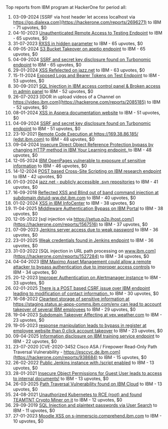 Top reports from IBM program at HackerOne for period all:

1. 03-09-2024 [SSRF via host header let access localhost via https://go.dialexa.com](https://hackerone.com/reports/2696271) to IBM - 71 upvotes, $0
2. 04-10-2023 [Unauthenticated Remote Access to Testing Endpoint](https://hackerone.com/reports/2192984) to IBM - 65 upvotes, $0
3. 31-07-2023 [RXSS in hidden parameter](https://hackerone.com/reports/2090964) to IBM - 65 upvotes, $0
4. 09-05-2024 [S3 Bucket Takeover on apptio endpoint](https://hackerone.com/reports/2498255) to IBM - 65 upvotes, $0
5. 04-09-2024 [SSRF and secret key disclosure found on Turbonomic endpoint](https://hackerone.com/reports/2697592) to IBM - 65 upvotes, $0
6. 29-01-2024 [XSS Refelected on jazz.net](https://hackerone.com/reports/2338285) to IBM - 63 upvotes, $0
7. 15-11-2024 [Exposed Logs and Bearer Tokens on Test Endpoint](https://hackerone.com/reports/2844797) to IBM - 53 upvotes, $0
8. 30-09-2021 [SQL Injection in IBM access control panel & Broken access in admin panel](https://hackerone.com/reports/1355817) to IBM - 52 upvotes, $0
9. 26-07-2023 [IDOR in upload videos of a Channel on https://video.ibm.com](https://hackerone.com/reports/2085185) to IBM - 52 upvotes, $0
10. 08-01-2024 [XSS in Aspera documentation website](https://hackerone.com/reports/2308491) to IBM - 51 upvotes, $0
11. 04-09-2024 [SSRF and secret key disclosure found on Turbonomic endpoint](https://hackerone.com/reports/2697601) to IBM - 51 upvotes, $0
12. 23-10-2021 [Remote Code Execution at https://169.38.86.185/ (edst.ibm.com)](https://hackerone.com/reports/1379130) to IBM - 48 upvotes, $0
13. 09-04-2024 [Insecure Direct Object Reference Protection bypass by changing HTTP method in IBM Your Learning endpoint. ](https://hackerone.com/reports/2456603) to IBM - 48 upvotes, $0
14. 12-05-2024 [IBM OpenPages vulnerable to exposure of sensitive information](https://hackerone.com/reports/2501986) to IBM - 46 upvotes, $0
15. 14-12-2024 [POST based Cross-Site Scripting on IBM research endpoint](https://hackerone.com/reports/2899380) to IBM - 42 upvotes, $0
16. 01-03-2024 [jazz.net - publicly accessible .svn repositories](https://hackerone.com/reports/2398335) to IBM - 41 upvotes, $0
17. 16-09-2018 [Reflected XSS and Blind out of band command injection at subdomain dstuid-ww.dst.ibm.com](https://hackerone.com/reports/410334) to IBM - 40 upvotes, $0
18. 01-02-2024 [XSS in IBM InfoCenter](https://hackerone.com/reports/2343548) to IBM - 38 upvotes, $0
19. 11-04-2025 [Middleware Authentication Bypass on IBM Portal](https://hackerone.com/reports/3088290) to IBM - 38 upvotes, $0
20. 12-05-2022 [sql injection via https://setup.p2p.ihost.com/](https://hackerone.com/reports/1567516) to IBM - 37 upvotes, $0
21. 07-09-2023 [Jenkins server access due to weak password](https://hackerone.com/reports/2139047) to IBM - 36 upvotes, $0
22. 23-01-2025 [Weak credentials found in Jenkins endpoint](https://hackerone.com/reports/2954547) to IBM - 36 upvotes, $0
23. 31-03-2022 [SQL injection in URL path processing on www.ibm.com](https://hackerone.com/reports/1527284) to IBM - 34 upvotes, $0
24. 04-04-2023 [IBM Maximo Asset Management could allow a remote attacker to bypass authentication due to improper access controls](https://hackerone.com/reports/1933304) to IBM - 34 upvotes, $0
25. 20-12-2023 [Improper Authentication on Alertmanager instance](https://hackerone.com/reports/2292236) to IBM - 33 upvotes, $0
26. 02-01-2025 [There is a POST based CSRF issue over IBM endpoint leading to modification of contact information. ](https://hackerone.com/reports/2919623) to IBM - 30 upvotes, $0
27. 16-08-2022 [Cleartext storage of sensitive information at https://staging.status.ai-apps-comms.ibm.com/env can lead to account takeover  of several IBM employees](https://hackerone.com/reports/1670586) to IBM - 29 upvotes, $0
28. 19-04-2023 [Subdomain Takeover Affecting at  vex.weather.com](https://hackerone.com/reports/1954364) to IBM - 23 upvotes, $0
29. 19-05-2023 [response manipulation leads to bypass in register at employee website than 0 click account takeover](https://hackerone.com/reports/1994227) to IBM - 23 upvotes, $0
30. 09-04-2025 [Information disclosure on IBM training service endpoint](https://hackerone.com/reports/3051155) to IBM - 22 upvotes, $0
31. 23-07-2020 [CVE-2020-3452 Cisco ASA / Firepower Read-Only Path Traversal Vulnerability - https://esccvc.de.ibm.com](https://hackerone.com/reports/938684) to IBM - 15 upvotes, $0
32. 26-02-2022 [Public Jenkins instance with /script enabled](https://hackerone.com/reports/1492447) to IBM - 13 upvotes, $0
33. 28-01-2021 [Insecure Object Permissions for Guest User leads to access to internal documents!](https://hackerone.com/reports/1089583) to IBM - 13 upvotes, $0
34. 26-03-2025 [Path Traversal Vulnerability found on IBM Cloud](https://hackerone.com/reports/3060373) to IBM - 13 upvotes, $0
35. 24-08-2021 [Unauthorized Kubernetes to RCE (root) and found TEAMTNT Crypto Miner on it](https://hackerone.com/reports/1317236) to IBM - 12 upvotes, $0
36. 29-09-2019 [SQL Injection and plaintext passwords via User Search](https://hackerone.com/reports/703819) to IBM - 11 upvotes, $0
37. 27-01-2023 [Moodle XSS on s-immerscio.comprehend.ibm.com](https://hackerone.com/reports/1848551) to IBM - 10 upvotes, $0
